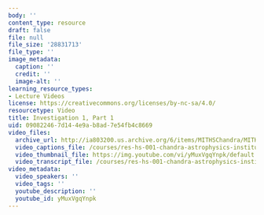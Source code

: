 ```yaml
---
body: ''
content_type: resource
draft: false
file: null
file_size: '28831713'
file_type: ''
image_metadata:
  caption: ''
  credit: ''
  image-alt: ''
learning_resource_types:
- Lecture Videos
license: https://creativecommons.org/licenses/by-nc-sa/4.0/
resourcetype: Video
title: Investigation 1, Part 1
uid: 09082246-7d14-4e9a-b8ad-7e54fb4c8669
video_files:
  archive_url: http://ia803200.us.archive.org/6/items/MITHSChandra/MITHS_chandra_1_01_300k.mp4
  video_captions_file: /courses/res-hs-001-chandra-astrophysics-institute/yMuxVgqYnpk_captions.webvtt
  video_thumbnail_file: https://img.youtube.com/vi/yMuxVgqYnpk/default.jpg
  video_transcript_file: /courses/res-hs-001-chandra-astrophysics-institute/yMuxVgqYnpk_transcript.pdf
video_metadata:
  video_speakers: ''
  video_tags: ''
  youtube_description: ''
  youtube_id: yMuxVgqYnpk
---
```

